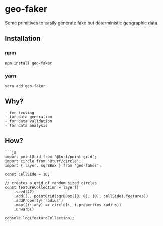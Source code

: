 # geo-faker

Some primitives to easily generate fake but deterministic geographic data.

## Installation
 ### npm
    npm install geo-faker 
 ### yarn
    yarn add geo-faker

## Why?
    - for testing
    - for data generation
    - for data validation
    - for data analysis

## How?
    ```js
    import pointGrid from '@turf/point-grid';
    import circle from '@turf/circle';
    import { layer, sqrBBox } from 'geo-faker';

    const cellSide = 10;

    // creates a grid of random sized circles
    const featureCollection = layer()
        .seed(42)
        .add([...pointGrid(sqrBBox([0, 0], 10), cellSide).features])
        .addProperty('radius')
        .map((i: any) => circle(i, i.properties.radius))
        .unwarp()
    
    console.log(featureCollection);
    ```